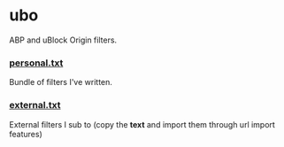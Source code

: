 # ubo
ABP and uBlock Origin filters.

### [personal.txt](https://raw.githubusercontent.com/chrislowles/ubo/refs/heads/main/personal.txt)
Bundle of filters I've written.

### [external.txt](https://raw.githubusercontent.com/chrislowles/ubo/refs/heads/main/external.txt)
External filters I sub to (copy the **text** and import them through url import features)